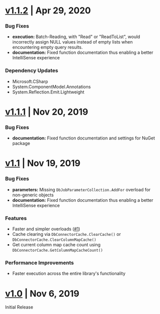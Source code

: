# [v1.1.2](https://github.com/SavantBuffer/DbConnector/releases/tag/v1.1.2)  | Apr 29, 2020

### Bug Fixes
 - **execution:** Batch-Reading, with "Read" or "ReadToList", would incorrectly assign NULL values instead of empty lists when encountering empty query results.
 - **documentation:** Fixed function documentation thus enabling a better IntelliSense experience

### Dependency Updates
 - Microsoft.CSharp
 - System.ComponentModel.Annotations
 - System.Reflection.Emit.Lightweight


# [v1.1.1](https://github.com/SavantBuffer/DbConnector/releases/tag/v1.1.1)  | Nov 20, 2019

### Bug Fixes
 - **documentation:** Fixed function documentation and settings for NuGet package
 

# [v1.1](https://github.com/SavantBuffer/DbConnector/releases/tag/v1.1)  | Nov 19, 2019

### Bug Fixes
 - **parameters:** Missing `DbJobParameterCollection.AddFor` overload for non-generic objects
 - **documentation:** Fixed function documentation thus enabling a better IntelliSense experience
 
### Features
 - Faster and simpler overloads ([#1](https://github.com/SavantBuffer/DbConnector/issues/1))
 - Cache clearing via `DbConnectorCache.ClearCache()` or `DbConnectorCache.ClearColumnMapCache()`
 - Get current column map cache count using `DbConnectorCache.GetColumnMapCacheCount()`
 
### Performance Improvements 
 - Faster execution across the entire library's functionality
 

# [v1.0](https://github.com/SavantBuffer/DbConnector/releases/tag/v1.0) | Nov 6, 2019

Initial Release
